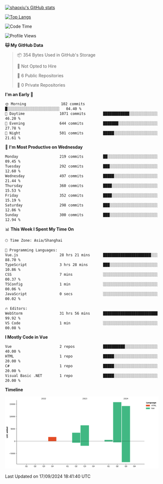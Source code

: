 [![shaoxiu's GitHub stats](https://github-readme-stats.vercel.app/api?username=shaoxiu&count_private=true&show_icons=true)](https://github.com/anuraghazra/github-readme-stats)

[![Top Langs](https://github-readme-stats.vercel.app/api/top-langs/?username=shaoxiu&layout=compact)](https://github.com/anuraghazra/github-readme-stats)


<!--START_SECTION:waka-->
![Code Time](http://img.shields.io/badge/Code%20Time-39%20hrs%2048%20mins-blue)

![Profile Views](http://img.shields.io/badge/Profile%20Views-32-blue)

**🐱 My GitHub Data** 

> 📦 354 Bytes Used in GitHub's Storage 
 > 
> 🚫 Not Opted to Hire
 > 
> 📜 6 Public Repositories 
 > 
> 🔑 0 Private Repositories 
 > 
**I'm an Early 🐤** 

```text
🌞 Morning                102 commits         █░░░░░░░░░░░░░░░░░░░░░░░░   04.40 % 
🌆 Daytime                1071 commits        ████████████░░░░░░░░░░░░░   46.20 % 
🌃 Evening                644 commits         ███████░░░░░░░░░░░░░░░░░░   27.78 % 
🌙 Night                  501 commits         █████░░░░░░░░░░░░░░░░░░░░   21.61 % 
```
📅 **I'm Most Productive on Wednesday** 

```text
Monday                   219 commits         ██░░░░░░░░░░░░░░░░░░░░░░░   09.45 % 
Tuesday                  292 commits         ███░░░░░░░░░░░░░░░░░░░░░░   12.60 % 
Wednesday                497 commits         █████░░░░░░░░░░░░░░░░░░░░   21.44 % 
Thursday                 360 commits         ████░░░░░░░░░░░░░░░░░░░░░   15.53 % 
Friday                   352 commits         ████░░░░░░░░░░░░░░░░░░░░░   15.19 % 
Saturday                 298 commits         ███░░░░░░░░░░░░░░░░░░░░░░   12.86 % 
Sunday                   300 commits         ███░░░░░░░░░░░░░░░░░░░░░░   12.94 % 
```


📊 **This Week I Spent My Time On** 

```text
🕑︎ Time Zone: Asia/Shanghai

💬 Programming Languages: 
Vue.js                   28 hrs 21 mins      ██████████████████████░░░   88.70 % 
TypeScript               3 hrs 28 mins       ███░░░░░░░░░░░░░░░░░░░░░░   10.86 % 
CSS                      7 mins              ░░░░░░░░░░░░░░░░░░░░░░░░░   00.37 % 
TSConfig                 1 min               ░░░░░░░░░░░░░░░░░░░░░░░░░   00.06 % 
JavaScript               0 secs              ░░░░░░░░░░░░░░░░░░░░░░░░░   00.02 % 

🔥 Editors: 
WebStorm                 31 hrs 56 mins      █████████████████████████   99.92 % 
VS Code                  1 min               ░░░░░░░░░░░░░░░░░░░░░░░░░   00.08 % 
```

**I Mostly Code in Vue** 

```text
Vue                      2 repos             ██████████░░░░░░░░░░░░░░░   40.00 % 
HTML                     1 repo              █████░░░░░░░░░░░░░░░░░░░░   20.00 % 
C#                       1 repo              █████░░░░░░░░░░░░░░░░░░░░   20.00 % 
Visual Basic .NET        1 repo              █████░░░░░░░░░░░░░░░░░░░░   20.00 % 
```



**Timeline**

![Lines of Code chart](https://raw.githubusercontent.com/shaoxiu/shaoxiu/main/assets/bar_graph.png)


 Last Updated on 17/09/2024 18:41:40 UTC
<!--END_SECTION:waka-->
